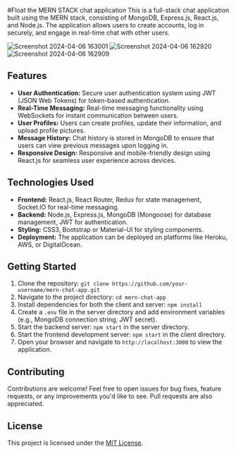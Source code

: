#Float the MERN STACK chat application
This is a full-stack chat application built using the MERN stack, consisting of MongoDB, Express.js, React.js, and Node.js. The application allows users to create accounts, log in securely, and engage in real-time chat with other users.

![Screenshot 2024-04-06 163001](https://github.com/Vengeance2001/Float-the-chat-application/assets/120655373/f9fd29bd-90e6-4fb7-b976-75e6788cdd92)
![Screenshot 2024-04-06 162920](https://github.com/Vengeance2001/Float-the-chat-application/assets/120655373/2dd4e5cf-013d-4b20-8dbb-05d9cc16be9c)
![Screenshot 2024-04-06 162909](https://github.com/Vengeance2001/Float-the-chat-application/assets/120655373/b7d1576f-1d55-4349-bbee-195d54d7cbfc)





## Features

- **User Authentication:** Secure user authentication system using JWT (JSON Web Tokens) for token-based authentication.
- **Real-Time Messaging:** Real-time messaging functionality using WebSockets for instant communication between users.
- **User Profiles:** Users can create profiles, update their information, and upload profile pictures.
- **Message History:** Chat history is stored in MongoDB to ensure that users can view previous messages upon logging in.
- **Responsive Design:** Responsive and mobile-friendly design using React.js for seamless user experience across devices.

## Technologies Used

- **Frontend:** React.js, React Router, Redux for state management, Socket.IO for real-time messaging.
- **Backend:** Node.js, Express.js, MongoDB (Mongoose) for database management, JWT for authentication.
- **Styling:** CSS3, Bootstrap or Material-UI for styling components.
- **Deployment:** The application can be deployed on platforms like Heroku, AWS, or DigitalOcean.

## Getting Started

1. Clone the repository: `git clone https://github.com/your-username/mern-chat-app.git`
2. Navigate to the project directory: `cd mern-chat-app`
3. Install dependencies for both the client and server: `npm install`
4. Create a `.env` file in the server directory and add environment variables (e.g., MongoDB connection string, JWT secret).
5. Start the backend server: `npm start` in the server directory.
6. Start the frontend development server: `npm start` in the client directory.
7. Open your browser and navigate to `http://localhost:3000` to view the application.

## Contributing

Contributions are welcome! Feel free to open issues for bug fixes, feature requests, or any improvements you'd like to see. Pull requests are also appreciated.

## License

This project is licensed under the [MIT License](https://opensource.org/licenses/MIT).
